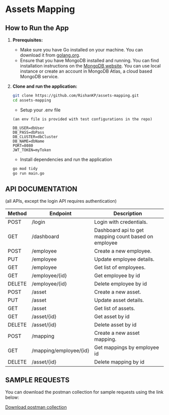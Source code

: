 # Assets Mapping

## How to Run the App

1. **Prerequisites:**
   - Make sure you have Go installed on your machine. You can download it from [golang.org](https://golang.org/dl/).
   - Ensure that you have MongoDB installed and running. You can find installation instructions on the [MongoDB website](https://www.mongodb.com/try/download/community). You can use local instance or create an account in MongoDB Atlas, a cloud based MongoDB service.

2. **Clone and run the application:**
   ```bash
   git clone https://github.com/RishanKP/assets-mapping.git
   cd assets-mapping
   ```
   - Setup your .env file
    ```
    (an env file is provided with test configurations in the repo)

    DB_USER=dbUser
    DB_PASS=dbPass
    DB_CLUSTER=dbCluster
    DB_NAME=dbName
    PORT=8080
    JWT_TOKEN=myToken
    ```
   - Install dependencies and run the application
   ```bash
   go mod tidy
   go run main.go
    ```
## API DOCUMENTATION

(all APIs, except the login API requires authentication)

| Method | Endpoint          | Description                                                     |  
|--------|-------------------|-----------------------------------------------------------------|
| POST   | /login            | Login with credentials.                                         | 
| GET    | /dashboard        | Dashboard api to get mapping count based on employee            | 
| POST   | /employee         | Create a new employee.                                          | 
| PUT    | /employee         | Update employee details.                                        | 
| GET    | /employee         | Get list of employees.                                          |  
| GET    | /employee/{id}    | Get employee by id                                              | 
| DELETE | /employee/{id}    | Delete employee by id                                           | 
| POST   | /asset            | Create a new asset.                                             | 
| PUT    | /asset            | Update asset details.                                           | 
| GET    | /asset            | Get list of assets.                                             |  
| GET    | /asset/{id}       | Get asset by id                                                 | 
| DELETE | /asset/{id}       | Delete asset by id                                              | 
| POST   | /mapping          | Create a new asset mapping.                                             | 
| GET    | /mapping/employee/{id}       | Get mappings by employee id                                                 | 
| DELETE | /asset/{id}       | Delete mapping by id                                              | 

## SAMPLE REQUESTS
You can download the postman collection for sample requests using the link below:

[Download postman collection](./requests.json)

